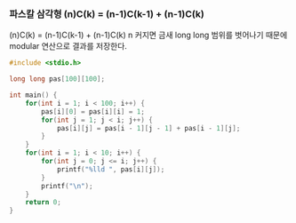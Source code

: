 ### 파스칼 삼각형 (n)C(k) = (n-1)C(k-1) + (n-1)C(k)

(n)C(k) = (n-1)C(k-1) + (n-1)C(k)
n 커지면 금새 long long 범위를 벗어나기 때문에 modular 연산으로 결과를 저장한다.


```cpp
#include <stdio.h>

long long pas[100][100];

int main() {
    for(int i = 1; i < 100; i++) {
        pas[i][0] = pas[i][i] = 1;
        for(int j = 1; j < i; j++) {
            pas[i][j] = pas[i - 1][j - 1] + pas[i - 1][j];
        }
    }
    for(int i = 1; i < 10; i++) {
        for(int j = 0; j <= i; j++) {
            printf("%lld ", pas[i][j]);
        }
        printf("\n");
    }
    return 0;
}
```